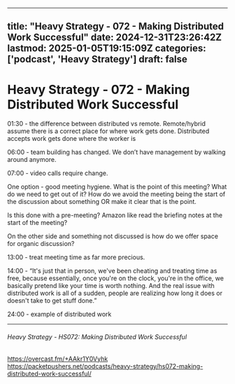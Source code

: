 
---
title: "Heavy Strategy - 072 - Making Distributed Work Successful"
date: 2024-12-31T23:26:42Z
lastmod: 2025-01-05T19:15:09Z
categories: ['podcast', 'Heavy Strategy']
draft: false
---


# Heavy Strategy - 072 - Making Distributed Work Successful

01:30 - the difference between distributed vs remote.
Remote/hybrid assume there is a correct place for where work gets done.
Distributed accepts work gets done where the worker is

06:00 - team building has changed. We don’t have management by walking around anymore.

07:00 - video calls require change.

One option - good meeting hygiene. What is the point of this meeting? What do we need to get out of it? How do we avoid the meeting being the start of the discussion about something OR make it clear that is the point.  

Is this done with a pre-meeting? Amazon like read the briefing notes at the start of the meeting?

On the other side and something not discussed is how do we offer space for organic discussion?

13:00 - treat meeting time as far more precious.

14:00 - “It's just that in person, we've been cheating and treating time as free, because essentially, once you're on the clock, you're in the office, we basically pretend like your time is worth nothing. And the real issue with distributed work is all of a sudden, people are realizing how long it does or doesn't take to get stuff done.”

24:00 - example of distributed work

---
###### Heavy Strategy - HS072: Making Distributed Work Successful

https://overcast.fm/+AAkr1Y0Vyhk  
https://packetpushers.net/podcasts/heavy-strategy/hs072-making-distributed-work-successful/

<!-- #public -->
<!-- #podcast -->
<!-- #Heavy Strategy# -->

<!-- {BearID:1C01BB12-31E0-41FA-AC03-5922FF457938} -->
